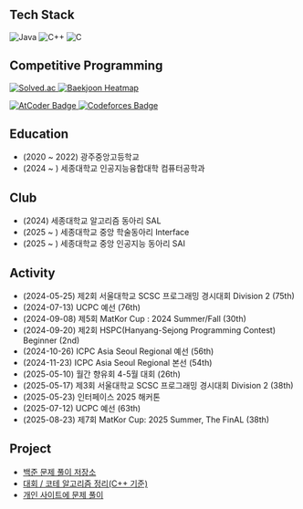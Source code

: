 ## Tech Stack
<p>
  <img alt="Java" src="https://img.shields.io/badge/Java-FF9A00?style=flat-square&logo=openjdk&logoColor=white">
  <img alt="C++" src="https://img.shields.io/badge/C%2B%2B-00599C?style=flat-square&logo=cplusplus&logoColor=white">
  <img alt="C" src="https://img.shields.io/badge/C-239DFF?style=flat-square&logo=c&logoColor=white">
</p>

## Competitive Programming
<p>
  <a href="https://solved.ac/profile/rlatjwls3333/">
    <img alt="Solved.ac" src="https://mazassumnida.wtf/api/v2/generate_badge?boj=rlatjwls3333">
    <img alt="Baekjoon Heatmap" src="https://mazandi.herokuapp.com/api?handle=rlatjwls3333&theme=dark">
  </a>
</p>
<p>
  <a href="https://atcoder.jp/users/rlatjwls7882">
    <img alt="AtCoder Badge" src="https://atcoder.junah.dev/v1/generate_badge?name=rlatjwls7882">
  </a>
  <a href="https://codeforces.com/profile/rlatjwls7882">
    <img alt="Codeforces Badge" src="https://cf.leed.at?id=rlatjwls7882">
  </a>
</p>

## Education
- (2020 ~ 2022) 광주중앙고등학교
- (2024 ~ ) 세종대학교 인공지능융합대학 컴퓨터공학과

## Club
- (2024) 세종대학교 알고리즘 동아리 SAL
- (2025 ~ ) 세종대학교 중앙 학술동아리 Interface
- (2025 ~ ) 세종대학교 중앙 인공지능 동아리 SAI

## Activity
- (2024-05-25) 제2회 서울대학교 SCSC 프로그래밍 경시대회 Division 2 (75th)
- (2024-07-13) UCPC 예선 (76th)
- (2024-09-08) 제5회 MatKor Cup : 2024 Summer/Fall (30th)
- (2024-09-20) 제2회 HSPC(Hanyang-Sejong Programming Contest) Beginner (2nd)
- (2024-10-26) ICPC Asia Seoul Regional 예선 (56th)
- (2024-11-23) ICPC Asia Seoul Regional 본선 (54th)
- (2025-05-10) 월간 향유회 4-5월 대회 (26th)
- (2025-05-17) 제3회 서울대학교 SCSC 프로그래밍 경시대회 Division 2 (38th)
- (2025-05-23) 인터페이스 2025 해커톤
- (2025-07-12) UCPC 예선 (63th)
- (2025-08-23) 제7회 MatKor Cup: 2025 Summer, The FinAL (38th)

## Project
- [백준 문제 풀이 저장소](https://github.com/rlatjwls7882/Baekjoon)
- [대회 / 코테 알고리즘 정리(C++ 기준)](https://github.com/rlatjwls7882/Cpp-Algorithms)
- [개인 사이트에 문제 풀이](https://projectbpm.kro.kr/user/rlatjwls3333)
